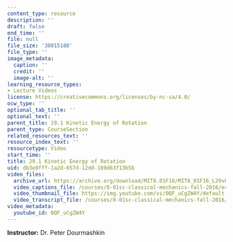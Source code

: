 ```yaml
---
content_type: resource
description: ''
draft: false
end_time: ''
file: null
file_size: '38015188'
file_type: ''
image_metadata:
  caption: ''
  credit: ''
  image-alt: ''
learning_resource_types:
- Lecture Videos
license: https://creativecommons.org/licenses/by-nc-sa/4.0/
ocw_type: ''
optional_tab_title: ''
optional_text: ''
parent_title: 29.1 Kinetic Energy of Rotation
parent_type: CourseSection
related_resources_text: ''
resource_index_text: ''
resourcetype: Video
start_time: ''
title: 29.1 Kinetic Energy of Rotation
uid: db3e8fff-1a2d-657d-12dd-189d63f13b5b
video_files:
  archive_url: https://archive.org/download/MIT8.01F16/MIT8_01F16_L29v01_360p.mp4
  video_captions_file: /courses/8-01sc-classical-mechanics-fall-2016/ecf454514eb85ab2bf5e93463a502e8d_0QF_uCgZW4Y.vtt
  video_thumbnail_file: https://img.youtube.com/vi/0QF_uCgZW4Y/default.jpg
  video_transcript_file: /courses/8-01sc-classical-mechanics-fall-2016/2128c0f4c916bbdc171414c1ef9a17b0_0QF_uCgZW4Y.pdf
video_metadata:
  youtube_id: 0QF_uCgZW4Y
---
```

**Instructor:** Dr. Peter Dourmashkin